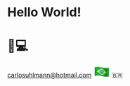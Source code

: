 <h1>
  Hello World! 
</h1>

<h1>
  🤘💻
</h1>

 

carlosuhlmann@hotmail.com  <img style="margin: 0 auto" alt="Brazil!" src="https://github.com/carlosuhlmann/carlosuhlmann/blob/master/brazil.gif" height="25"> :brazil: 
  

 




<!---
## GitHub Status:
![github stats](https://github-readme-stats.vercel.app/api?username=carlosuhlmann&show_icons=true)
## Top Languages Card:
[![Top Langs](https://github-readme-stats.vercel.app/api/top-langs/?username=carlosuhlmann)](https://github.com/carlosuhlmann/github-readme-stats)
-->






